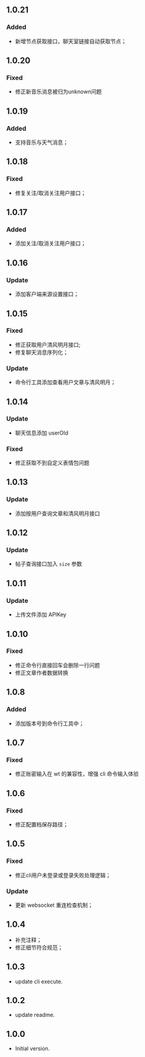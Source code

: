 ## 1.0.21

### Added
- 新增节点获取接口，聊天室链接自动获取节点；

## 1.0.20

### Fixed
- 修正新音乐消息被归为unknown问题
 
## 1.0.19

### Added
- 支持音乐与天气消息；
 
## 1.0.18

### Fixed
- 修复关注/取消关注用户接口；
 
## 1.0.17

### Added
- 添加关注/取消关注用户接口；
 
## 1.0.16

### Update
- 添加客户端来源设置接口；

## 1.0.15

### Fixed
- 修正获取用户清风明月接口;
- 修复聊天消息序列化；

### Update
- 命令行工具添加查看用户文章与清风明月；
  
## 1.0.14

### Update
- 聊天信息添加 userOId
 
### Fixed
- 修正获取不到自定义表情包问题

## 1.0.13

### Update
- 添加按用户查询文章和清风明月接口

## 1.0.12

### Update
- 帖子查询接口加入 `size` 参数

## 1.0.11

### Update
- 上传文件添加 APIKey

## 1.0.10

### Fixed
- 修正命令行直接回车会删除一行问题
- 修正文章作者数据转换

## 1.0.8

### Added
- 添加版本号到命令行工具中；

## 1.0.7

### Fixed
- 修正账密输入在 wt 的兼容性，增强 cli 命令输入体验
  
## 1.0.6

### Fixed
- 修正配置档保存路径；
  
## 1.0.5

### Fixed
- 修正cli用户未登录或登录失败处理逻辑；

### Update
- 更新 websocket 重连检查机制；

## 1.0.4

- 补充注释；
- 修正细节符合规范；

## 1.0.3

- update cli execute.
  
## 1.0.2

- update readme.

## 1.0.0

- Initial version.
